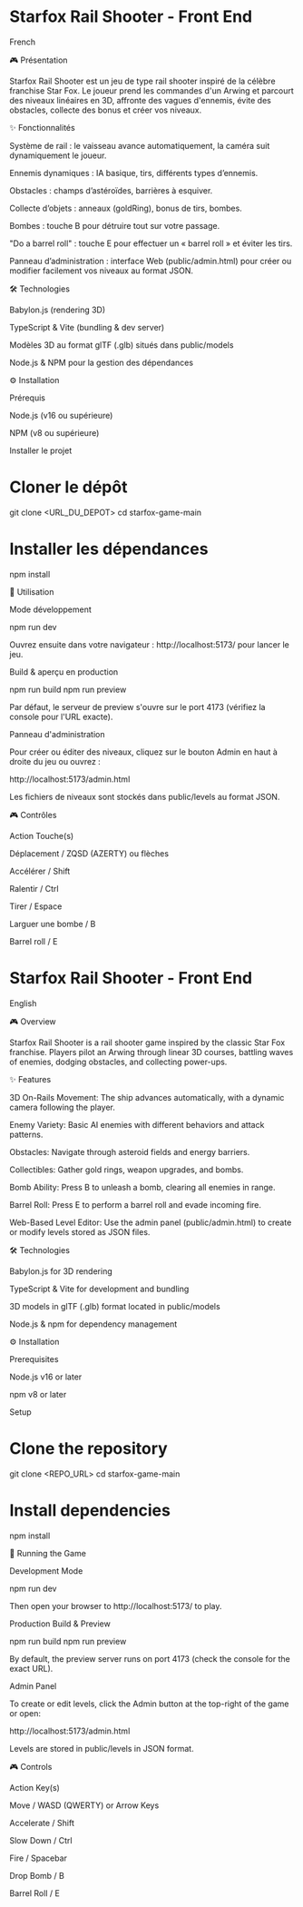 # Starfox Rail Shooter - Front End

French


🎮 Présentation

Starfox Rail Shooter est un jeu de type rail shooter inspiré de la célèbre franchise Star Fox. Le joueur prend les commandes d'un Arwing et parcourt des niveaux linéaires en 3D, affronte des vagues d'ennemis, évite des obstacles, collecte des bonus et créer vos niveaux.


✨ Fonctionnalités

Système de rail : le vaisseau avance automatiquement, la caméra suit dynamiquement le joueur.

Ennemis dynamiques : IA basique, tirs, différents types d’ennemis.

Obstacles : champs d’astéroïdes, barrières à esquiver.

Collecte d’objets : anneaux (goldRing), bonus de tirs, bombes.

Bombes : touche B pour détruire tout sur votre passage.

"Do a barrel roll" : touche E pour effectuer un « barrel roll » et éviter les tirs.

Panneau d’administration : interface Web (public/admin.html) pour créer ou modifier facilement vos niveaux au format JSON.


🛠️ Technologies

Babylon.js (rendering 3D)

TypeScript & Vite (bundling & dev server)

Modèles 3D au format glTF (.glb) situés dans public/models

Node.js & NPM pour la gestion des dépendances


⚙️ Installation

Prérequis

Node.js (v16 ou supérieure)

NPM (v8 ou supérieure)

Installer le projet

# Cloner le dépôt
git clone <URL_DU_DEPOT>
cd starfox-game-main

# Installer les dépendances
npm install


🚀 Utilisation

Mode développement

npm run dev

Ouvrez ensuite dans votre navigateur : http://localhost:5173/ pour lancer le jeu.

Build & aperçu en production

npm run build
npm run preview

Par défaut, le serveur de preview s'ouvre sur le port 4173 (vérifiez la console pour l'URL exacte).

Panneau d'administration

Pour créer ou éditer des niveaux, cliquez sur le bouton Admin en haut à droite du jeu ou ouvrez :

http://localhost:5173/admin.html

Les fichiers de niveaux sont stockés dans public/levels au format JSON.


🎮 Contrôles

Action                 Touche(s)

Déplacement     /    ZQSD (AZERTY) ou flèches

Accélérer       /    Shift 

Ralentir        /    Ctrl

Tirer           /    Espace

Larguer une bombe  / B

Barrel roll        / E



# Starfox Rail Shooter - Front End

English

🎮 Overview

Starfox Rail Shooter is a rail shooter game inspired by the classic Star Fox franchise. Players pilot an Arwing through linear 3D courses, battling waves of enemies, dodging obstacles, and collecting power-ups.

✨ Features

3D On-Rails Movement: The ship advances automatically, with a dynamic camera following the player.

Enemy Variety: Basic AI enemies with different behaviors and attack patterns.

Obstacles: Navigate through asteroid fields and energy barriers.

Collectibles: Gather gold rings, weapon upgrades, and bombs.

Bomb Ability: Press B to unleash a bomb, clearing all enemies in range.

Barrel Roll: Press E to perform a barrel roll and evade incoming fire.

Web-Based Level Editor: Use the admin panel (public/admin.html) to create or modify levels stored as JSON files.

🛠️ Technologies

Babylon.js for 3D rendering

TypeScript & Vite for development and bundling

3D models in glTF (.glb) format located in public/models

Node.js & npm for dependency management

⚙️ Installation

Prerequisites

Node.js v16 or later

npm v8 or later

Setup

# Clone the repository
git clone <REPO_URL>
cd starfox-game-main

# Install dependencies
npm install

🚀 Running the Game

Development Mode

npm run dev

Then open your browser to http://localhost:5173/ to play.

Production Build & Preview

npm run build
npm run preview

By default, the preview server runs on port 4173 (check the console for the exact URL).

Admin Panel

To create or edit levels, click the Admin button at the top-right of the game or open:

http://localhost:5173/admin.html

Levels are stored in public/levels in JSON format.

🎮 Controls

Action        Key(s)

Move        /  WASD (QWERTY) or Arrow Keys

Accelerate  /  Shift

Slow Down   /  Ctrl

Fire        /  Spacebar

Drop Bomb   /  B

Barrel Roll /  E
